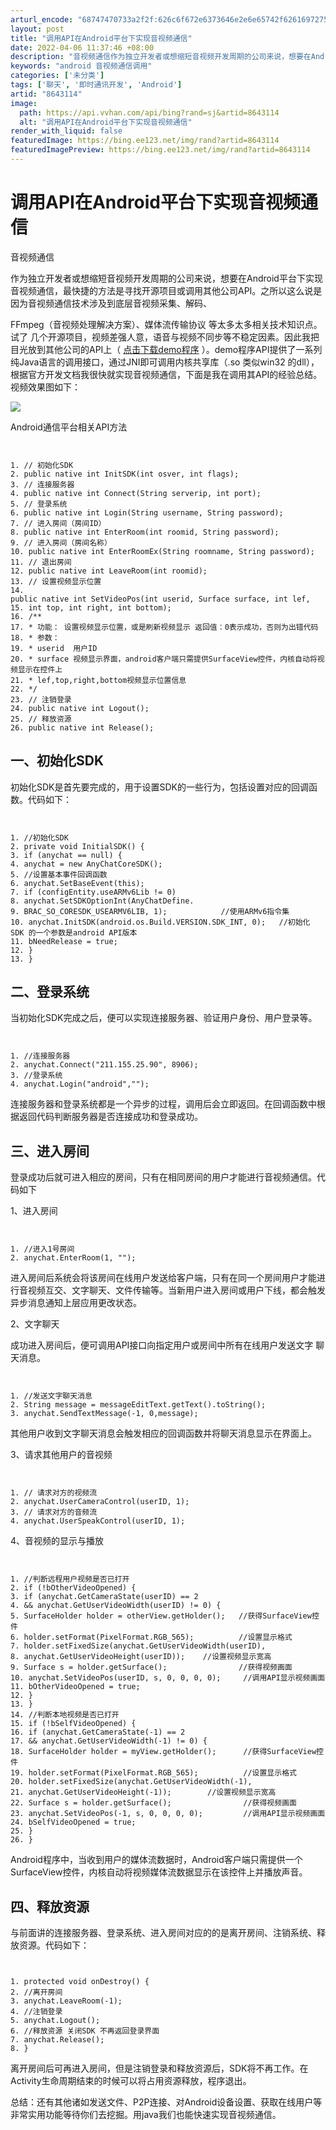```yaml
---
arturl_encode: "68747470733a2f2f:626c6f672e6373646e2e6e65742f6261697275695f416c6c65:6e2f61727469636c652f64657461696c732f38363433313134"
layout: post
title: "调用API在Android平台下实现音视频通信"
date: 2022-04-06 11:37:46 +08:00
description: "音视频通信作为独立开发者或想缩短音视频开发周期的公司来说，想要在Android平台下实现音视频通信，"
keywords: "android 音视频通信调用"
categories: ['未分类']
tags: ['聊天', '即时通讯开发', 'Android']
artid: "8643114"
image:
  path: https://api.vvhan.com/api/bing?rand=sj&artid=8643114
  alt: "调用API在Android平台下实现音视频通信"
render_with_liquid: false
featuredImage: https://bing.ee123.net/img/rand?artid=8643114
featuredImagePreview: https://bing.ee123.net/img/rand?artid=8643114
---
```


# 调用API在Android平台下实现音视频通信

音视频通信

作为独立开发者或想缩短音视频开发周期的公司来说，想要在Android平台下实现音视频通信，最快捷的方法是寻找开源项目或调用其他公司API。之所以这么说是因为音视频通信技术涉及到底层音视频采集、解码、

FFmpeg（音视频处理解决方案）、媒体流传输协议
等太多太多相关技术知识点。试了 几个开源项目，视频差强人意，语音与视频不同步等不稳定因素。因此我把目光放到其他公司的API上（
[点击下载demo程序](http://www.anychat.cn/)
）。demo程序API提供了一系列纯Java语言的调用接口，通过JNI即可调用内核共享库（.so 类似win32 的dll），根据官方开发文档我很快就实现音视频通信，下面是我在调用其API的经验总结。视频效果图如下：

[![](https://i-blog.csdnimg.cn/blog_migrate/3325ad2dd84d4bb99a6dc4c98e11ed51.png)](https://i-blog.csdnimg.cn/blog_migrate/3325ad2dd84d4bb99a6dc4c98e11ed51.png)

Android通信平台相关API方法

```


1. // 初始化SDK
2. public native int InitSDK(int osver, int flags);
3. // 连接服务器
4. public native int Connect(String serverip, int port);
5. // 登录系统
6. public native int Login(String username, String password);
7. // 进入房间（房间ID）
8. public native int EnterRoom(int roomid, String password);
9. // 进入房间（房间名称）
10. public native int EnterRoomEx(String roomname, String password);
11. // 退出房间
12. public native int LeaveRoom(int roomid);
13. // 设置视频显示位置
14. public native int SetVideoPos(int userid, Surface surface, int lef,
15. int top, int right, int bottom);
16. /**
17. * 功能： 设置视频显示位置，或是刷新视频显示 返回值：0表示成功，否则为出错代码
18. * 参数：
19. * userid  用户ID
20. * surface 视频显示界面，android客户端只需提供SurfaceView控件，内核自动将视频显示在控件上
21. * lef,top,right,bottom视频显示位置信息
22. */
23. // 注销登录
24. public native int Logout();
25. // 释放资源
26. public native int Release();

```

## 一、初始化SDK

初始化SDK是首先要完成的，用于设置SDK的一些行为，包括设置对应的回调函数。代码如下：

```


1. //初始化SDK
2. private void InitialSDK() {
3. if (anychat == null) {
4. anychat = new AnyChatCoreSDK();
5. //设置基本事件回调函数
6. anychat.SetBaseEvent(this);
7. if (configEntity.useARMv6Lib != 0)
8. anychat.SetSDKOptionInt(AnyChatDefine.
9. BRAC_SO_CORESDK_USEARMV6LIB, 1);            //使用ARMv6指令集
10. anychat.InitSDK(android.os.Build.VERSION.SDK_INT, 0);   //初始化SDK 的一个参数是android API版本
11. bNeedRelease = true;
12. }
13. }

```

## 二、登录系统

当初始化SDK完成之后，便可以实现连接服务器、验证用户身份、用户登录等。

```


1. //连接服务器
2. anychat.Connect("211.155.25.90", 8906);
3. //登录系统
4. anychat.Login("android","");

```

连接服务器和登录系统都是一个异步的过程，调用后会立即返回。在回调函数中根据返回代码判断服务器是否连接成功和登录成功。

## 三、进入房间

登录成功后就可进入相应的房间，只有在相同房间的用户才能进行音视频通信。代码如下

1、进入房间

```


1. //进入1号房间
2. anychat.EnterRoom(1, "");

```

进入房间后系统会将该房间在线用户发送给客户端，只有在同一个房间用户才能进行音视频互交、文字聊天、文件传输等。当新用户进入房间或用户下线，都会触发异步消息通知上层应用更改状态。

2、文字聊天

成功进入房间后，便可调用API接口向指定用户或房间中所有在线用户发送文字 聊天消息。

```


1. //发送文字聊天消息
2. String message = messageEditText.getText().toString();
3. anychat.SendTextMessage(-1, 0,message);

```

其他用户收到文字聊天消息会触发相应的回调函数并将聊天消息显示在界面上。

3、请求其他用户的音视频

```


1. // 请求对方的视频流
2. anychat.UserCameraControl(userID, 1);
3. // 请求对方的音频流
4. anychat.UserSpeakControl(userID, 1);

```

4、音视频的显示与播放

```


1. //判断远程用户视频是否已打开
2. if (!bOtherVideoOpened) {
3. if (anychat.GetCameraState(userID) == 2
4. && anychat.GetUserVideoWidth(userID) != 0) {
5. SurfaceHolder holder = otherView.getHolder();   //获得SurfaceView控件
6. holder.setFormat(PixelFormat.RGB_565);          //设置显示格式
7. holder.setFixedSize(anychat.GetUserVideoWidth(userID),
8. anychat.GetUserVideoHeight(userID));    //设置视频显示宽高
9. Surface s = holder.getSurface();                //获得视频画面
10. anychat.SetVideoPos(userID, s, 0, 0, 0, 0);     //调用API显示视频画面
11. bOtherVideoOpened = true;
12. }
13. }
14. //判断本地视频是否已打开
15. if (!bSelfVideoOpened) {
16. if (anychat.GetCameraState(-1) == 2
17. && anychat.GetUserVideoWidth(-1) != 0) {
18. SurfaceHolder holder = myView.getHolder();      //获得SurfaceView控件
19. holder.setFormat(PixelFormat.RGB_565);          //设置显示格式
20. holder.setFixedSize(anychat.GetUserVideoWidth(-1),
21. anychat.GetUserVideoHeight(-1));        //设置视频显示宽高
22. Surface s = holder.getSurface();                //获得视频画面
23. anychat.SetVideoPos(-1, s, 0, 0, 0, 0);         //调用API显示视频画面
24. bSelfVideoOpened = true;
25. }
26. }

```

Android程序中，当收到用户的媒体流数据时，Android客户端只需提供一个SurfaceView控件，内核自动将视频媒体流数据显示在该控件上并播放声音。

## 四、释放资源

与前面讲的连接服务器、登录系统、进入房间对应的的是离开房间、注销系统、释放资源。代码如下：

```


1. protected void onDestroy() {
2. //离开房间
3. anychat.LeaveRoom(-1);
4. //注销登录
5. anychat.Logout();
6. //释放资源 关闭SDK 不再返回登录界面
7. anychat.Release();
8. }

```

离开房间后可再进入房间，但是注销登录和释放资源后，SDK将不再工作。在Activity生命周期结束的时候可以将占用资源释放，程序退出。

总结：还有其他诸如发送文件、P2P连接、对Android设备设置、获取在线用户等非常实用功能等待你们去挖掘。用java我们也能快速实现音视频通信。